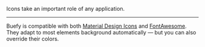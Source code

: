 Icons take an important role of any application.

---

Buefy is compatible with both [Material Design Icons](https://material.io/icons/) and [FontAwesome](http://fontawesome.io/). They adapt to most elements background automatically — but you can also override their colors.
